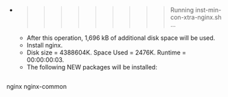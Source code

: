 * >>>>>>>>> Running inst-min-con-xtra-nginx.sh ...
  * After this operation, 1,696 kB of additional disk space will be used.
  * Install nginx.
  * Disk size = 4388604K. Space Used = 2476K. Runtime = 00:00:00:03.
  * The following NEW packages will be installed:
  ```bash
nginx nginx-common
  ```
